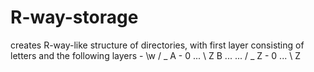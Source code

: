 # R-way-storage
creates R-way-like structure of directories, with first layer consisting of letters and the following layers - \w
   / _
A  - 0
   ...
   \ Z
B ...
...
   / _
Z  - 0
   ...
   \ Z

